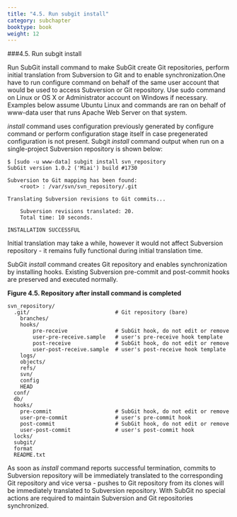 ```yaml
---
title: "4.5. Run subgit install"
category: subchapter
booktype: book
weight: 12
---
```

###4.5. Run subgit install

Run SubGit install command to make SubGit create Git repositories, perform initial translation from Subversion to Git and to enable synchronization.One have to run configure command on behalf of the same user account that would be used to access Subversion or Git repository. Use sudo command on Linux or OS X or Administrator account on Windows if necessary. Examples below assume Ubuntu Linux and commands are ran on behalf of www-data user that runs Apache Web Server on that system.

*install* command uses configuration previously generated by configure command or perform configuration stage itself in case pregenerated configuration is not present. Subgit *install* command output when run on a single-project Subversion repository is shown below:

    $ [sudo -u www-data] subgit install svn_repository
    SubGit version 1.0.2 ('Miai') build #1730

    Subversion to Git mapping has been found:
        <root> : /var/svn/svn_repository/.git

    Translating Subversion revisions to Git commits...

        Subversion revisions translated: 20.
        Total time: 10 seconds.

    INSTALLATION SUCCESSFUL

Initial translation may take a while, however it would not affect Subversion repository - it remains fully functional during initial translation time.

SubGit *install* command creates Git repository and enables synchronization by installing hooks. Existing Subversion pre-commit and post-commit hooks are preserved and executed normally.

**Figure 4.5. Repository after install command is completed**

    svn_repository/
      .git/                           # Git repository (bare)
        branches/
        hooks/
            pre-receive               # SubGit hook, do not edit or remove
            user-pre-receive.sample   # user's pre-receive hook template
            post-receive              # SubGit hook, do not edit or remove
            user-post-receive.sample  # user's post-receive hook template
        logs/
        objects/
        refs/
        svn/
        config
        HEAD
      conf/
      db/
      hooks/
        pre-commit                    # SubGit hook, do not edit or remove
        user-pre-commit               # user's pre-commit hook
        post-commit                   # SubGit hook, do not edit or remove
        user-post-commit              # user's post-commit hook
      locks/
      subgit/
      format
      README.txt

As soon as *install* command reports successful termination, commits to Subversion repository will be immediately translated to the corresponding Git repository and vice versa - pushes to Git repository from its clones will be immediately translated to Subversion repository. With SubGit no special actions are required to maintain Subversion and Git repositories synchronized.